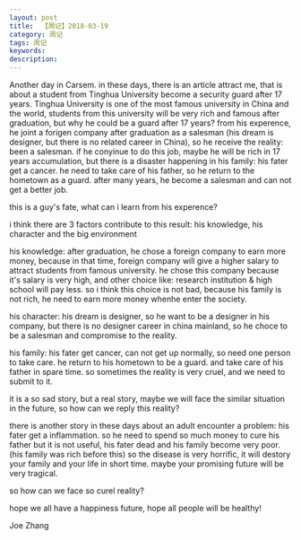 ```yaml
---
layout: post
title:  【周记】2018-03-19
category: 周记
tags: 周记
keywords:
description:
---
```


Another day in Carsem.
in these days, there is an article attract me, that is about a student from Tinghua University become a security guard after 17 years.
Tinghua University is one of the most famous university in China and the world, students from this university will be very rich and famous after graduation, but why he could be a guard after 17 years?
from his experence, he joint a forigen company after graduation as a salesman (his dream is designer, but there is no related career in China), so he receive the reality: been a salesman.
if he conyinue to do this job, maybe he will be rich in 17 years accumulation, but there is a disaster happening in his family: his fater get a cancer.
he need to take care of his father, so he return to the hometown as a guard. after many years, he become a salesman and can not get a better job.

this is a guy's fate, what can i learn from his experence?

i think there are 3 factors contribute to this result:
his knowledge, his character and the big environment

his knowledge:
after graduation, he chose a foreign company to earn more money, because in that time, foreign company will give a higher salary to attract students from famous university. he chose this company because it's salary is very high, and other choice like: research institution & high school will pay less.
so i think this choice is not bad, because his family is not rich, he need to earn more money whenhe enter the society.

his character:
his dream is designer, so he want to be a designer in his company, but there is no designer career in china mainland, so he choce to be a salesman and compromise to the reality.

his family:
his fater get cancer, can not get up normally, so need one person to take care. he return to his hometown to be a guard. and take care of his father in spare time. so sometimes the reality is very cruel, and we need to submit to it.

it is a so sad story, but a real story, maybe we will face the similar situation in the future, so how can we reply this reality?

there is another story in these days about an adult encounter a problem: his fater get a inflammation. so he need to spend so much money to cure his father but it is not useful, his fater dead and his family become very poor.(his family was rich before this)
so the disease is very horrific, it will destory your family and your life in short time. maybe your promising future will be very tragical.

so how can we face so curel reality?

hope we all have a happiness future, hope all people will be healthy!

Joe Zhang

